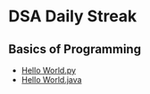 # DSA Daily Streak

## Basics of Programming

- [Hello World.py](Basics-of-Programming/Hello-World.py)
- [Hello World.java](Basics-of-Programming/Hello-World.java)
